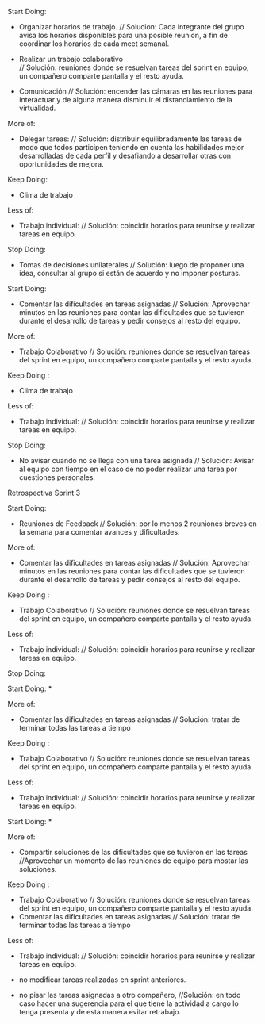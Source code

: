 <!-- Retrospectiva Sprint 1 -->

Start Doing:
* Organizar horarios de trabajo.
// Solucion: Cada integrante del grupo avisa los horarios disponibles para una posible reunion, a fin de coordinar los horarios de cada meet semanal.

* Realizar un trabajo colaborativo  
// Solución: reuniones donde se resuelvan tareas del sprint en equipo, un compañero comparte pantalla y el resto ayuda.

* Comunicación // Solución: encender las cámaras en las reuniones para interactuar y de alguna manera disminuir el distanciamiento de la virtualidad. 

More of:

* Delegar tareas:    // Solución: distribuir equilibradamente las tareas de modo que todos participen teniendo en cuenta las habilidades mejor desarrolladas de cada perfil y desafiando a desarrollar otras con oportunidades de mejora.

Keep Doing:

* Clima de trabajo

Less of: 

* Trabajo individual:   // Solución: coincidir horarios para reunirse y realizar tareas en equipo.  

Stop Doing:

* Tomas de decisiones unilaterales     // Solución: luego de proponer una idea, consultar al grupo si están de acuerdo y no imponer posturas.

<!-- Retrospectiva Sprint 2 -->

Start Doing: 

* Comentar las dificultades en tareas asignadas   // Solución: Aprovechar minutos en las reuniones para contar las dificultades que se tuvieron durante el desarrollo de tareas y pedir consejos al resto del equipo.

More of:
* Trabajo Colaborativo  // Solución: reuniones donde se resuelvan tareas del sprint en equipo, un compañero comparte pantalla y el resto ayuda.

Keep Doing :
* Clima de trabajo

Less of: 
* Trabajo individual:   // Solución: coincidir horarios para reunirse y realizar tareas en equipo.  

Stop Doing:
* No avisar cuando no se llega con una tarea asignada   // Solución: Avisar al equipo con tiempo en el caso de no poder realizar una tarea por cuestiones personales.

 Retrospectiva Sprint 3

Start Doing: 
* Reuniones de Feedback   // Solución: por lo menos 2 reuniones breves en la semana para comentar avances y dificultades. 

More of:
* Comentar las dificultades en tareas asignadas   // Solución: Aprovechar minutos en las reuniones para contar las dificultades que se tuvieron durante el desarrollo de tareas y pedir consejos al resto del equipo.

Keep Doing :
* Trabajo Colaborativo  // Solución: reuniones donde se resuelvan tareas del sprint en equipo, un compañero comparte pantalla y el resto ayuda.

Less of: 
* Trabajo individual:   // Solución: coincidir horarios para reunirse y realizar tareas en equipo.  

Stop Doing:


<!-- Retrospectiva Sprint 4 -->

Start Doing: 
* 

More of:
* Comentar las dificultades en tareas asignadas   // Solución: tratar de terminar todas las tareas a tiempo

Keep Doing :
* Trabajo Colaborativo  // Solución: reuniones donde se resuelvan tareas del sprint en equipo, un compañero comparte pantalla y el resto ayuda.

Less of: 
* Trabajo individual:   // Solución: coincidir horarios para reunirse y realizar tareas en equipo.  


<!-- Retrospectiva Sprint 5 -->

Start Doing: 
* 

More of:
* Compartir soluciones de las dificultades que se tuvieron en las tareas    //Aprovechar un momento de las reuniones de equipo para mostar las soluciones.

Keep Doing :
* Trabajo Colaborativo  // Solución: reuniones donde se resuelvan tareas del sprint en equipo, un compañero comparte pantalla y el resto ayuda.
* Comentar las dificultades en tareas asignadas   // Solución: tratar de terminar todas las tareas a tiempo

Less of: 
* Trabajo individual:   // Solución: coincidir horarios para reunirse y realizar tareas en equipo. 
* no modificar tareas realizadas en sprint anteriores.

* no pisar las tareas asignadas a otro compañero, //Solución: en todo caso hacer una sugerencia para el que tiene la actividad a cargo lo tenga presenta y de esta manera evitar retrabajo. 




